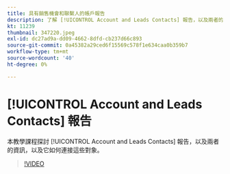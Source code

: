 ```yaml
---
title: 具有銷售機會和聯繫人的帳戶報告
description: 了解 [!UICONTROL Account and Leads Contacts] 報告，以及兩者的資訊，以及它如何連接這些對象。
kt: 11239
thumbnail: 347220.jpeg
exl-id: dc27ad9a-dd09-4662-8dfd-cb237d66c893
source-git-commit: 0a45382a29ced6f15569c578f1e634caa0b359b7
workflow-type: tm+mt
source-wordcount: '40'
ht-degree: 0%

---
```


# [!UICONTROL Account and Leads Contacts] 報告

本教學課程探討 [!UICONTROL Account and Leads Contacts] 報告，以及兩者的資訊，以及它如何連接這些對象。

>[!VIDEO](https://video.tv.adobe.com/v/347220/?quality=12&learn=on)
